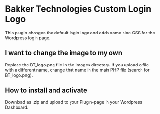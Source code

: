# Bakker Technologies Custom Login Logo
This plugin changes the default login logo and adds some nice CSS for the Wordpress login page.

## I want to change the image to my own
Replace the BT_logo.png file in the images directory. If you upload a file with a different name, change that name in the main PHP file (search for BT_logo.png).

## How to install and activate
Download as .zip and upload to your Plugin-page in your Wordpress Dashboard.
